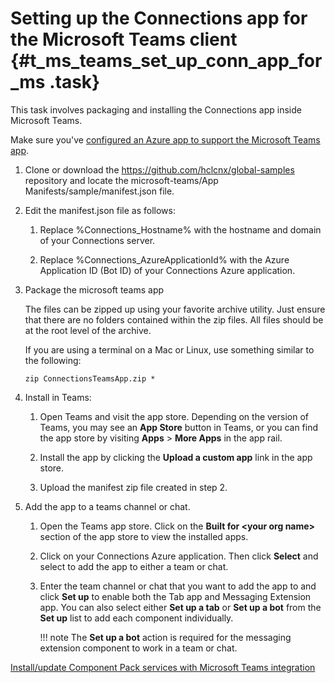 # Setting up the Connections app for the Microsoft Teams client {#t_ms_teams_set_up_conn_app_for_ms .task}

This task involves packaging and installing the Connections app inside Microsoft Teams.

Make sure you've [configured an Azure app to support the Microsoft Teams app](t_ms_teams_config_azure_app.md).

1.  Clone or download the https://github.com/hclcnx/global-samples repository and locate the microsoft-teams/App Manifests/sample/manifest.json file.

2.  Edit the manifest.json file as follows:

    1.  Replace %Connections\_Hostname%​​​​​​​​ with the hostname and domain of your Connections server.

    2.  Replace %Connections\_AzureApplicationId%​​​​​​​​​​​​​​​​​​​​​​​​​​​​​​​​​​​​​​​​​​​​​​​​​​​​​​​​​ with the Azure Application ID \(Bot ID\) of your Connections Azure application.

3.  Package the microsoft teams app

    The files can be zipped up using your favorite archive utility. Just ensure that there are no folders contained within the zip files. All files should be at the root level of the archive.

    If you are using a terminal on a Mac or Linux, use something similar to the following:

    ```
    zip ConnectionsTeamsApp.zip *
    ```

4.  Install in Teams:

    1.  Open Teams and visit the app store. Depending on the version of Teams, you may see an **App Store** button in Teams, or you can find the app store by visiting **Apps** \> **More Apps** in the app rail.

    2.  Install the app by clicking the **Upload a custom app** link in the app store.

    3.  Upload the manifest zip file created in step 2.

5.  Add the app to a teams channel or chat.

    1.  Open the Teams app store. Click on the **Built for <your org name\>** section of the app store to view the installed apps.

    2.  Click on your Connections Azure application. Then click **Select** and select to add the app to either a team or chat.

    3.  Enter the team channel or chat that you want to add the app to and click **Set up** to enable both the Tab app and Messaging Extension app. You can also select either **Set up a tab** or **Set up a bot** from the **Set up** list to add each component individually.

        !!! note
    The **Set up a bot** action is required for the messaging extension component to work in a team or chat.


[Install/update Component Pack services with Microsoft Teams integration](../../admin/install/cp_install_services_tasks.md)

